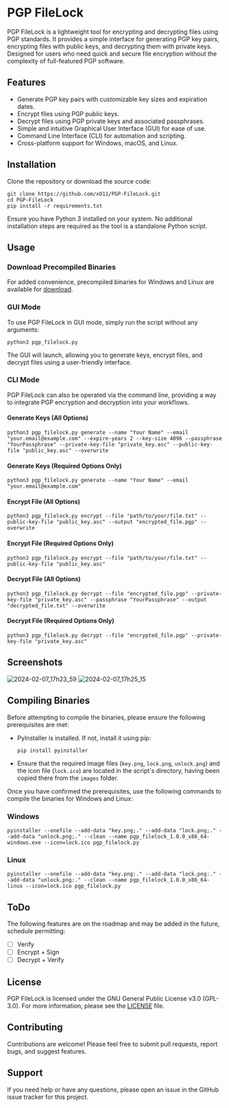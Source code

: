 # PGP FileLock

PGP FileLock is a lightweight tool for encrypting and decrypting files using PGP standards. It provides a simple interface for generating PGP key pairs, encrypting files with public keys, and decrypting them with private keys. Designed for users who need quick and secure file encryption without the complexity of full-featured PGP software.

## Features

- Generate PGP key pairs with customizable key sizes and expiration dates.
- Encrypt files using PGP public keys.
- Decrypt files using PGP private keys and associated passphrases.
- Simple and intuitive Graphical User Interface (GUI) for ease of use.
- Command Line Interface (CLI) for automation and scripting.
- Cross-platform support for Windows, macOS, and Linux.

## Installation

Clone the repository or download the source code:

```
git clone https://github.com/x011/PGP-FileLock.git
cd PGP-FileLock
pip install -r requirements.txt
```

Ensure you have Python 3 installed on your system. No additional installation steps are required as the tool is a standalone Python script.

## Usage


### Download Precompiled Binaries

For added convenience, precompiled binaries for Windows and Linux are available for [download](https://github.com/x011/PGP-FileLock/releases/).

### GUI Mode

To use PGP FileLock in GUI mode, simply run the script without any arguments:

```
python3 pgp_filelock.py
```

The GUI will launch, allowing you to generate keys, encrypt files, and decrypt files using a user-friendly interface.

### CLI Mode

PGP FileLock can also be operated via the command line, providing a way to integrate PGP encryption and decryption into your workflows.

#### Generate Keys (All Options)

```
python3 pgp_filelock.py generate --name "Your Name" --email "your.email@example.com" --expire-years 2 --key-size 4096 --passphrase "YourPassphrase" --private-key-file "private_key.asc" --public-key-file "public_key.asc" --overwrite
```

#### Generate Keys (Required Options Only)

```
python3 pgp_filelock.py generate --name "Your Name" --email "your.email@example.com"
```

#### Encrypt File (All Options)

```
python3 pgp_filelock.py encrypt --file "path/to/your/file.txt" --public-key-file "public_key.asc" --output "encrypted_file.pgp" --overwrite
```

#### Encrypt File (Required Options Only)

```
python3 pgp_filelock.py encrypt --file "path/to/your/file.txt" --public-key-file "public_key.asc"
```

#### Decrypt File (All Options)

```
python3 pgp_filelock.py decrypt --file "encrypted_file.pgp" --private-key-file "private_key.asc" --passphrase "YourPassphrase" --output "decrypted_file.txt" --overwrite
```

#### Decrypt File (Required Options Only)

```
python3 pgp_filelock.py decrypt --file "encrypted_file.pgp" --private-key-file "private_key.asc"
```

## Screenshots

![2024-02-07_17h23_59](https://github.com/x011/PGP-FileLock/assets/4313821/0627b00b-a269-4eca-ba1e-4899b4146846)
![2024-02-07_17h25_15](https://github.com/x011/PGP-FileLock/assets/4313821/bbbfc22d-328e-4f45-a50c-c9d97eea67b0)


## Compiling Binaries

Before attempting to compile the binaries, please ensure the following prerequisites are met:

- PyInstaller is installed. If not, install it using pip:
  ```
  pip install pyinstaller
  ```
- Ensure that the required image files (`key.png`, `lock.png`, `unlock.png`) and the icon file (`lock.ico`) are located in the script's directory, having been copied there from the `images` folder.

Once you have confirmed the prerequisites, use the following commands to compile the binaries for Windows and Linux:

### Windows

```
pyinstaller --onefile --add-data "key.png;." --add-data "lock.png;." --add-data "unlock.png;." --clean --name pgp_filelock_1.0.0_x86_64-windows.exe --icon=lock.ico pgp_filelock.py
```

### Linux

```
pyinstaller --onefile --add-data "key.png:." --add-data "lock.png:." --add-data "unlock.png:." --clean --name pgp_filelock_1.0.0_x86_64-linux --icon=lock.ico pgp_filelock.py
```


## ToDo 

The following features are on the roadmap and may be added in the future, schedule permitting:

- [ ] Verify
- [ ] Encrypt + Sign
- [ ] Decrypt + Verify

## License

PGP FileLock is licensed under the GNU General Public License v3.0 (GPL-3.0). For more information, please see the [LICENSE](LICENSE) file.

## Contributing

Contributions are welcome! Please feel free to submit pull requests, report bugs, and suggest features.

## Support

If you need help or have any questions, please open an issue in the GitHub issue tracker for this project.


